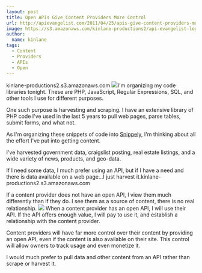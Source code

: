 ```yaml
---
layout: post
title: Open APIs Give Content Providers More Control
url: http://apievangelist.com/2011/04/25/apis-give-content-providers-more-control/
image: https://s3.amazonaws.com/kinlane-productions2/api-evangelist-logos/api-evangelist-butterfly-vertical.png
author:
  name: kinlane
tags:
  - Content
  - Providers
  - APIs
  - Open
---
```

kinlane-productions2.s3.amazonaws.com ![](http://kinlane-productions.s3.amazonaws.com/scraping.jpg)I'm organizing my code libraries tonight. These are PHP, JavaScript, Regular Expressions, SQL, and other tools I use for different purposes.

One such purpose is harvesting and scraping. I have an extensive library of PHP code I've used in the last 5 years to pull web pages, parse tables, submit forms, and what not.

As I'm organizing these snippets of code into [Snippely](http://code.google.com/p/snippely/ "Snippely"), I'm thinking about all the effort I've put into getting content.

I've harvested government data, craigslist posting, real estate listings, and a wide variety of news, products, and geo-data.

If I need some data, I much prefer using an API, but if I have a need and there is data available on a web page...I just harvest it.kinlane-productions2.s3.amazonaws.com

If a content provider does not have an open API, I view them much differently than if they do. I see them as a source of content, there is no real relationship. ![](http://kinlane-productions.s3.amazonaws.com/harvesting.jpg) When a content provider has an open API, I will use their API. If the API offers enough value, I will pay to use it, and establish a relationship with the content provider.

Content providers will have far more control over their content by providing an open API, even if the content is also available on their site. This control will allow owners to track usage and even monetize it.

I would much prefer to pull data and other content from an API rather than scrape or harvest it.